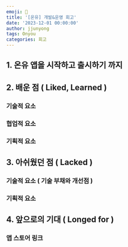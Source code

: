 ```yaml
---
emoji: 🧢
title: '[온유] 개발&운영 회고'
date: '2023-12-01 00:00:00'
author: jjunyong
tags: Onyou
categories: 회고
---
```


## 1. 온유 앱을 시작하고 출시하기 까지
## 2. 배운 점 ( Liked, Learned )

### 기술적 요소
### 협업적 요소 
### 기획적 요소

## 3. 아쉬웠던 점 ( Lacked )

### 기술적 요소 ( 기술 부채와 개선점 )
### 기획적 요소 

## 4. 앞으로의 기대 ( Longed for )


### 앱 스토어 링크 

